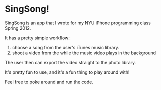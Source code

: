 SingSong!
==============

SingSong is an app that I wrote for my NYU iPhone programming class Spring 2012.

It has a pretty simple workflow:
1) choose a song from the user's iTunes music library.
2) shoot a video from the while the music video plays in the background

The user then can export the video straight to the photo library.

It's pretty fun to use, and it's a fun thing to play around with!

Feel free to poke around and run the code.